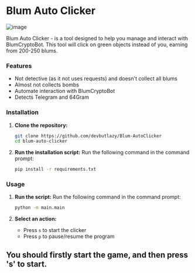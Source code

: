 
# Blum Auto Clicker

![image](https://github.com/user-attachments/assets/d9496bed-c1a0-4a1b-9673-1e64d0441621)


Blum Auto Clicker - is a tool designed to help you manage and interact with BlumCryptoBot. This tool will click on green objects instead of you, earning from 200-250 blums.

### Features
- Not detective (as it not uses requests) and doesn't collect all blums
- Almost not collects bombs
- Automate interaction with BlumCryptoBot
- Detects Telegram and 64Gram

### Installation

1. **Clone the repository:**
    ```bash
    git clone https://github.com/devbutlazy/Blum-AutoClicker
    cd blum-auto-clicker
    ```

2. **Run the installation script:**
	Run the following command in the command prompt:
    ```bash
    pip install -r requirements.txt
    ```

### Usage


1. **Run the script:**
   Run the following command in the command prompt:
	```bash
	python -m main.main
	```

2. **Select an action:**
    - Press `s` to start the clicker
   - Press `p` to pause/resume the program

## You should firstly start the game, and then press 's' to start.
